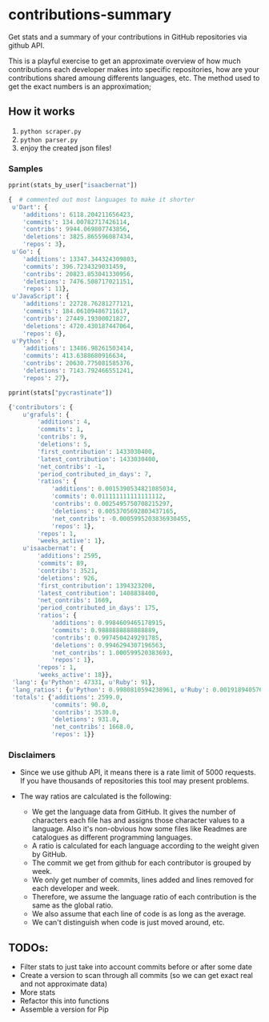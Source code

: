 # contributions-summary
Get stats and a summary of your contributions in GitHub repositories via github API.

This is a playful exercise to get an approximate overview of how much contributions each developer makes into specific repositories, how are your contributions shared amoung differents languages, etc. The method used to get the exact numbers is an approximation;

## How it works
1. `python scraper.py`
2. `python parser.py`
3. enjoy the created json files!

### Samples
```python
pprint(stats_by_user["isaacbernat"])

{  # commented out most languages to make it shorter
 u'Dart': {
    'additions': 6118.204211656423,
    'commits': 134.00782717426114,
    'contribs': 9944.069807743856,
    'deletions': 3825.865596087434,
    'repos': 3},
 u'Go': {
    'additions': 13347.344324309803,
    'commits': 396.7234329031459,
    'contribs': 20823.853041330956,
    'deletions': 7476.508717021151,
    'repos': 11},
 u'JavaScript': {
    'additions': 22728.76281277121,
    'commits': 184.06109486711617,
    'contribs': 27449.19300021827,
    'deletions': 4720.430187447064,
    'repos': 6},
 u'Python': {
    'additions': 13486.98261503414,
    'commits': 413.6388680916634,
    'contribs': 20630.775081585376,
    'deletions': 7143.792466551241,
    'repos': 27},
```

```python
pprint(stats["pycrastinate"])

{'contributors': {
    u'grafuls': {
        'additions': 4,
        'commits': 1,
        'contribs': 9,
        'deletions': 5,
        'first_contribution': 1433030400,
        'latest_contribution': 1433030400,
        'net_contribs': -1,
        'period_contributed_in_days': 7,
        'ratios': {
            'additions': 0.0015390534821085034,
            'commits': 0.011111111111111112,
            'contribs': 0.0025495750708215297,
            'deletions': 0.0053705692803437165,
            'net_contribs': -0.0005995203836930455,
            'repos': 1},
        'repos': 1,
        'weeks_active': 1},
    u'isaacbernat': {
        'additions': 2595,
        'commits': 89,
        'contribs': 3521,
        'deletions': 926,
        'first_contribution': 1394323200,
        'latest_contribution': 1408838400,
        'net_contribs': 1669,
        'period_contributed_in_days': 175,
        'ratios': {
            'additions': 0.9984609465178915,
            'commits': 0.9888888888888889,
            'contribs': 0.9974504249291785,
            'deletions': 0.9946294307196563,
            'net_contribs': 1.000599520383693,
            'repos': 1},
        'repos': 1,
        'weeks_active': 18}},
 'lang': {u'Python': 47331, u'Ruby': 91},
 'lang_ratios': {u'Python': 0.9980810594238961, u'Ruby': 0.001918940576103918},
 'totals': {'additions': 2599.0,
            'commits': 90.0,
            'contribs': 3530.0,
            'deletions': 931.0,
            'net_contribs': 1668.0,
            'repos': 1}}
```

### Disclaimers
- Since we use github API, it means there is a rate limit of 5000 requests. If you have thousands of repositories this tool may present problems.

- The way ratios are calculated is the following:
    - We get the language data from GitHub. It gives the number of characters each file has and assigns those character values to a language. Also it's non-obvious how some files like Readmes are catalogues as different programming languages.
    - A ratio is calculated for each language according to the weight given by GitHub.
    - The commit we get from github for each contributor is grouped by week.
    - We only get number of commits, lines added and lines removed for each developer and week.
    - Therefore, we assume the language ratio of each contribution is the same as the global ratio.
    - We also assume that each line of code is as long as the average.
    - We can't distinguish when code is just moved around, etc.

## TODOs:
- Filter stats to just take into account commits before or after some date
- Create a version to scan through all commits (so we can get exact real and not approximate data)
- More stats
- Refactor this into functions
- Assemble a version for Pip
